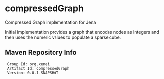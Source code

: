 compressedGraph
===============

Compressed Graph implementation for Jena

Initial implementation provides a graph that encodes nodes as Integers and then uses the 
numeric values to populate a sparse cube.


Maven Repository Info 
---------------------

     Group Id: org.xenei 
     Artifact Id: compressedGraph 
     Version: 0.0.1-SNAPSHOT


